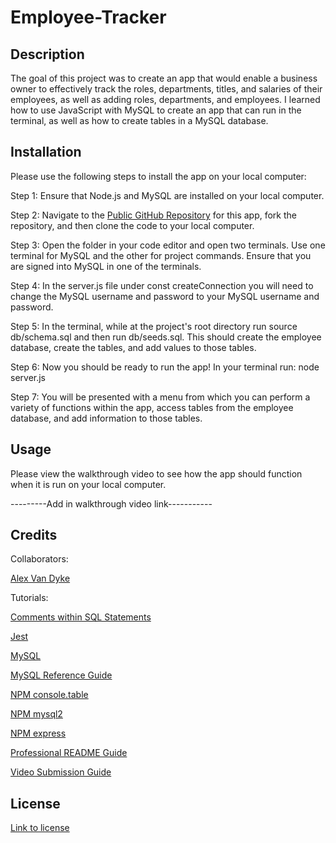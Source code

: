 # Employee-Tracker

## Description

The goal of this project was to create an app that would enable a business owner to effectively track the roles, departments, titles, and salaries of their employees, as well as adding roles, departments, and employees. I learned how to use JavaScript with MySQL to create an app that can run in the terminal, as well as how to create tables in a MySQL database.

## Installation

Please use the following steps to install the app on your local computer:

Step 1: Ensure that Node.js and MySQL are installed on your local computer.

Step 2: Navigate to the [Public GitHub Repository](https://github.com/AlexandertheGreat491/Employee-Tracker.git) for this app, fork the repository, and then clone the code to your local computer.

Step 3: Open the folder in your code editor and open two terminals. Use one terminal for MySQL and the other for project commands. Ensure that you are signed into MySQL in one of the terminals.

Step 4: In the server.js file under const createConnection you will need to change the MySQL username and password to your MySQL username and password.

Step 5: In the terminal, while at the project's root directory run source db/schema.sql and then run db/seeds.sql. This should create the employee database, create the tables, and add values to those tables.

Step 6: Now you should be ready to run the app! In your terminal run:
node server.js

Step 7: You will be presented with a menu from which you can perform a variety of functions within the app, access tables from the employee database, and add information to those tables.

## Usage

Please view the walkthrough video to see how the app should function when it is run on your local computer.

---------Add in walkthrough video link-----------



## Credits

Collaborators:

[Alex Van Dyke](https://github.com/AlexandertheGreat491)

Tutorials:

[Comments within SQL Statements](https://docs.oracle.com/cd/B13789_01/server.101/b10759/sql_elements006.htm#:~:text=You%20can%20include%20a%20comment%20in%20a%20statement%20in%20two,text%20can%20span%20multiple%20lines.)

[Jest](https://jestjs.io/docs/getting-started)

[MySQL](https://dev.mysql.com/doc/refman/8.0/en/rename-table.html)

[MySQL Reference Guide](https://coding-boot-camp.github.io/full-stack/mysql/mysql-reference-guide)

[NPM console.table](https://www.npmjs.com/package/console.table)

[NPM mysql2](https://www.npmjs.com/package/mysql2#installation)

[NPM express](https://www.npmjs.com/package/express)

[Professional README Guide](https://coding-boot-camp.github.io/full-stack/github/professional-readme-guide)

[Video Submission Guide](https://coding-boot-camp.github.io/full-stack/computer-literacy/video-submission-guide)

## License

[Link to license](./LICENSE)

